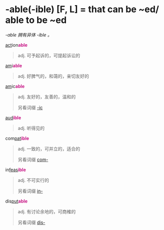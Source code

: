 # -able(-ible) [F, L] = that can be ~ed/ able to be ~ed

*-able 拥有异体 -ible 。*

[act](_act_.md)ion<b style="color: #C71585;">able</b>
> adj. 可予起诉的，可提起诉讼的

[am](_am_.md)i<b style="color: #C71585;">able</b>
> adj. 好脾气的，和蔼的，亲切友好的

[am](_am_.md)ic<b style="color: #C71585;">able</b>
> adj. 友好的，友善的，温和的
>
> 另看词缀 [-ic](-ic.md)

[aud](_aud_.md)<b style="color: #C71585;">ible</b>
> adj. 听得见的

com[pat](_pat_.2.md)<b style="color: #C71585;">ible</b>
> adj. 一致的，可并立的，适合的
>
> 另看词缀 [com-](com-.md)

in[feas](_fic_.md)<b style="color: #C71585;">ible</b>
> adj. 不可实行的
>
> 另看词缀 [in-](in-.1.md)

dis[put](_put_.md)<b style="color: #C71585;">able</b>
> adj. 有讨论余地的，可商榷的
>
> 另看词缀 [dis-](dis-.md)